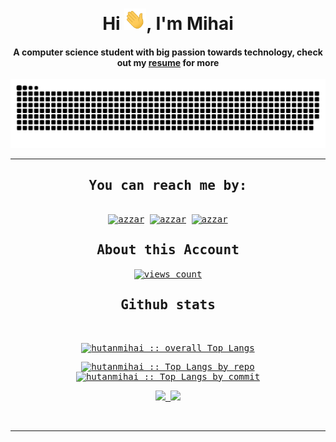<div align="center">
<h1 align="center">Hi <img width="35" src="https://github.com/hutanmihai/hutanmihai/blob/main/waving.gif">, I'm Mihai</h1>
<h4 align="center">A computer science student with big passion towards technology, check out my <a href="https://github.com/hutanmihai/hutanmihai/blob/main/CV.pdf" target="_blank">resume</a> for more</h4>
</div>

<div align="center">
  <img  src="https://github.com/hutanmihai/hutanmihai/blob/main/grid-snake.svg"
       alt="snake" />
</div>

-----
<div>
  <samp>
    <h2 align="center">You can reach me by:</h2>
    <p align="center">
      <br/>
      <a href="https://www.linkedin.com/in/hutanmihai/" target="blank"><img align="center"
         src="https://img.shields.io/badge/linkedin-%231DA1F2.svg?style=for-the-badge&logo=linkedin&logoColor=white"
         alt="azzar" height="30"/></a>
      <a href="mailto:hutanmihai29@gmail.com" target="blank"><img align="center"
         src="https://img.shields.io/badge/gmail-EA4335.svg?style=for-the-badge&logo=gmail&logoColor=white"
         alt="azzar" height="30"/></a>
      <a href="https://www.instagram.com/mihai_pini/" target="blank"><img align="center"
         src="https://img.shields.io/badge/instagram-%23E4405F.svg?style=for-the-badge&logo=Instagram&logoColor=white"
         alt="azzar" height="30"/></a>
    </p>
  </samp>
</div>

<div>
<samp>
<h2 align="center">About this Account</h2>
 <p align="center">
  <a href="github.com/hutanmihai" target="blank"><img align="center" 
     src="https://komarev.com/ghpvc/?username=hutanmihai&style=for-the-badge&label=PROFILE+VIEWS" height="25"
     alt="views count" /></a>
  </p>
 </samp>
</div>
  
  <div>
  <samp>
    <h2 align="center"> Github stats </h2>
      <br/>
            <p align="center">
        <a href="https://github.com/hutanmihai/">
          <img src="https://github-readme-stats.vercel.app/api/top-langs/?username=hutanmihai&langs_count=6&theme=gruvbox&layout=compact&hide_border=true"
          alt="hutanmihai :: overall Top Langs " /></a>
      </p>
        <p align="center">
          <a href="https://github.com/hutanmihai/">
          <img width="45%" src="https://github-profile-summary-cards.vercel.app/api/cards/repos-per-language?username=hutanmihai&theme=gruvbox&layout=compact&hide_border=true"
          alt="hutanmihai :: Top Langs by repo" />
          <img width="45%" src="https://github-profile-summary-cards.vercel.app/api/cards/most-commit-language?username=hutanmihai&theme=gruvbox&layout=compact&hide_border=true"
          alt="hutanmihai :: Top Langs by commit" />
          </a>
        </p>
        <p align="center">
          <a href="https://github.com/hutanmihai/">
          <img width="49.5%" src="https://github-readme-stats.vercel.app/api?username=hutanmihai&show_icons=true&theme=gruvbox&hide_border=true" />
          <img width="49.5%" src="https://github-readme-streak-stats.herokuapp.com/?user=hutanmihai&theme=gruvbox&hide_border=true" />
          </a>
       </p>
     <br>
     </samp>
  </div>    

-----
